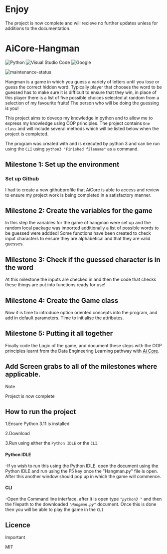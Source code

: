 # Enjoy
The project is now complete and will recieve no further updates unless for additions to the documentation.

# AiCore-Hangman

![Python](https://img.shields.io/badge/python-3670A0?style=for-the-badge&logo=python&logoColor=ffdd54) ![Visual Studio Code](https://img.shields.io/badge/Visual%20Studio%20Code-0078d7.svg?style=for-the-badge&logo=visual-studio-code&logoColor=white) ![Google](https://img.shields.io/badge/google-4285F4?style=for-the-badge&logo=google&logoColor=white)

![maintenance-status](https://img.shields.io/badge/maintenance-ended-red.svg)

Hangman is a game in which you guess a variety of letters until you lose or guess the correct hidden word. Typically player that chooses the word to be guessed has to make sure it is difficult to ensure that they win, in place of this player there is a list of five possible choices selected at random from a selection of my favourite fruits! The person who will be doing the guessing is you!

This project aims to deveop my knowledge in python and to allow me to express my knowledge using OOP principles. The project contains `One class` and will include several methods which will be listed below when the project is completed.

The program was created with and is executed by python 3 and can be run using the `CLI` using `python3 "Finished filename"` as a command.

## Milestone 1: Set up the environment 

### Set up Github
I had to create a new githubprofile that AiCore is able to access and review to ensure
my project work is being completed in a satisfactory manner.

## Milestone 2: Create the variables for the game  

In this step the variables for the game of hangman were set up and the random local package was imported additionally
a list of possible words to be guessed were addded!
Some functions have been created to check input characters to ensure they are alphabetical and that they are valid guesses. 

## Milestone 3: Check if the guessed character is in the word

At this milestone the inputs are checked in and then the code that checks these things are put into functions ready for use!

## Milestone 4: Create the Game class

Now it is time to introduce option oriented concepts into the program, and add in default parameters. Time to initialise the attributes.

## Milestone 5: Putting it all together

Finally code the Logic of the game, and document these steps with the OOP principles learnt from the Data Engineering Learning pathway with [Ai Core](https://www.theaicore.com/skills-bootcamp/landing). 

## Add Screen grabs to all of the milestones where applicable.
>[!NOTE]
>Project is now complete 

## How to run the project 
1.Ensure Python 3.11 is installed 

2.Download 

3.Run using either the `Python IDLE` or the `CLI`.  

#### Python IDLE
-If yo wish to run this using the Python IDLE. open the document using the Python IDLE and run using the F5 key once the "Hangman.py" file is open. After this another window should pop up in which the game will commence.

#### CLI 
-Open the Command line interface, after it is open type _`"python3 "`_ and then the filepath to the downloaded _`"Hangman.py"`_ document.
Once this is done then you will be able to play the game in the `CLI`

## Licence 
>[!IMPORTANT]
>MIT 
